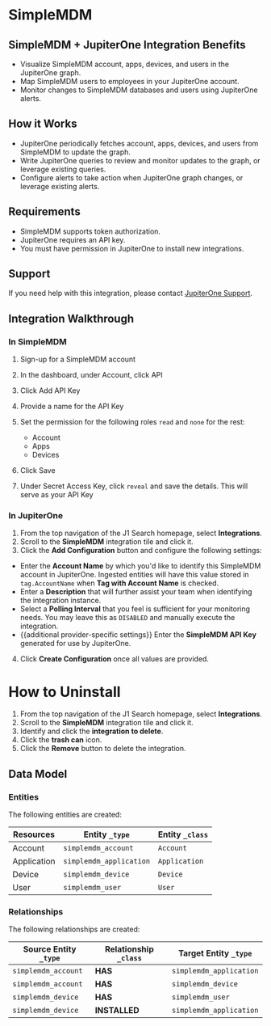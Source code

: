 # SimpleMDM

## SimpleMDM + JupiterOne Integration Benefits

*   Visualize SimpleMDM account, apps, devices, and users in the JupiterOne graph.
*   Map SimpleMDM users to employees in your JupiterOne account.
*   Monitor changes to SimpleMDM databases and users using JupiterOne alerts.

## How it Works

*   JupiterOne periodically fetches account, apps, devices, and users from
    SimpleMDM to update the graph.
*   Write JupiterOne queries to review and monitor updates to the graph, or
    leverage existing queries.
*   Configure alerts to take action when JupiterOne graph changes, or leverage
    existing alerts.

## Requirements

*   SimpleMDM supports token authorization.
*   JupiterOne requires an API key.
*   You must have permission in JupiterOne to install new integrations.

## Support

If you need help with this integration, please contact
[JupiterOne Support](https://support.jupiterone.io).

## Integration Walkthrough

### In SimpleMDM

1.  Sign-up for a SimpleMDM account

2.  In the dashboard, under Account, click API

3.  Click Add API Key

4.  Provide a name for the API Key

5.  Set the permission for the following roles `read` and `none` for the rest:

    *   Account
    *   Apps
    *   Devices

6.  Click Save

7.  Under Secret Access Key, click `reveal` and save the details. This will serve
    as your API Key

### In JupiterOne

1.  From the top navigation of the J1 Search homepage, select **Integrations**.
2.  Scroll to the **SimpleMDM** integration tile and click it.
3.  Click the **Add Configuration** button and configure the following settings:

*   Enter the **Account Name** by which you'd like to identify this SimpleMDM
    account in JupiterOne. Ingested entities will have this value stored in
    `tag.AccountName` when **Tag with Account Name** is checked.
*   Enter a **Description** that will further assist your team when identifying
    the integration instance.
*   Select a **Polling Interval** that you feel is sufficient for your monitoring
    needs. You may leave this as `DISABLED` and manually execute the integration.
*   {{additional provider-specific settings}} Enter the **SimpleMDM API Key**
    generated for use by JupiterOne.

4.  Click **Create Configuration** once all values are provided.

# How to Uninstall

1.  From the top navigation of the J1 Search homepage, select **Integrations**.
2.  Scroll to the **SimpleMDM** integration tile and click it.
3.  Identify and click the **integration to delete**.
4.  Click the **trash can** icon.
5.  Click the **Remove** button to delete the integration.

<!-- {J1_DOCUMENTATION_MARKER_START} -->

<!--
********************************************************************************
NOTE: ALL OF THE FOLLOWING DOCUMENTATION IS GENERATED USING THE
"j1-integration document" COMMAND. DO NOT EDIT BY HAND! PLEASE SEE THE DEVELOPER
DOCUMENTATION FOR USAGE INFORMATION:

https://github.com/JupiterOne/sdk/blob/main/docs/integrations/development.md
********************************************************************************
-->

## Data Model

### Entities

The following entities are created:

| Resources   | Entity `_type`          | Entity `_class` |
| ----------- | ----------------------- | --------------- |
| Account     | `simplemdm_account`     | `Account`       |
| Application | `simplemdm_application` | `Application`   |
| Device      | `simplemdm_device`      | `Device`        |
| User        | `simplemdm_user`        | `User`          |

### Relationships

The following relationships are created:

| Source Entity `_type` | Relationship `_class` | Target Entity `_type`   |
| --------------------- | --------------------- | ----------------------- |
| `simplemdm_account`   | **HAS**               | `simplemdm_application` |
| `simplemdm_account`   | **HAS**               | `simplemdm_device`      |
| `simplemdm_device`    | **HAS**               | `simplemdm_user`        |
| `simplemdm_device`    | **INSTALLED**         | `simplemdm_application` |

<!--
********************************************************************************
END OF GENERATED DOCUMENTATION AFTER BELOW MARKER
********************************************************************************
-->

<!-- {J1_DOCUMENTATION_MARKER_END} -->
 
<!--  jupiterOneDocVersion=1-1-0 -->